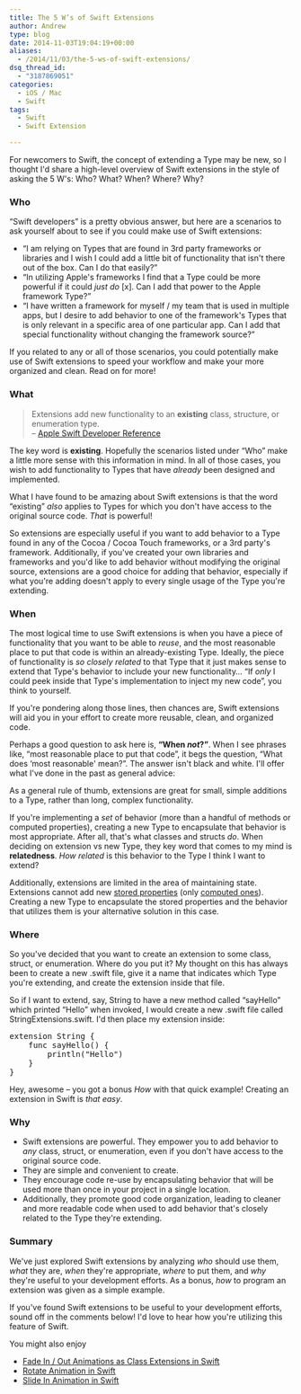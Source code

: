 ```yaml
---
title: The 5 W’s of Swift Extensions
author: Andrew
type: blog
date: 2014-11-03T19:04:19+00:00
aliases:
  - /2014/11/03/the-5-ws-of-swift-extensions/
dsq_thread_id:
  - "3187869051"
categories:
  - iOS / Mac
  - Swift
tags:
  - Swift
  - Swift Extension

---
```

For newcomers to Swift, the concept of extending a Type may be new, so I thought I'd share a high-level overview of Swift extensions in the style of asking the 5 W's: Who? What? When? Where? Why?

### Who

&#8220;Swift developers&#8221; is a pretty obvious answer, but here are a scenarios to ask yourself about to see if you could make use of Swift extensions:

  * &#8220;I am relying on Types that are found in 3rd party frameworks or libraries and I wish I could add a little bit of functionality that isn't there out of the box. Can I do that easily?&#8221;
  * &#8220;In utilizing Apple's frameworks I find that a Type could be more powerful if it could _just do_ [x]. Can I add that power to the Apple framework Type?&#8221;
  * &#8220;I have written a framework for myself / my team that is used in multiple apps, but I desire to add behavior to one of the framework's Types that is only relevant in a specific area of one particular app. Can I add that special functionality without changing the framework source?&#8221;

If you related to any or all of those scenarios, you could potentially make use of Swift extensions to speed your workflow and make your more organized and clean. Read on for more!

### What

> Extensions add new functionality to an **existing** class, structure, or enumeration type.  
> – [Apple Swift Developer Reference][1] 

The key word is **existing**. Hopefully the scenarios listed under &#8220;Who&#8221; make a little more sense with this information in mind. In all of those cases, you wish to add functionality to Types that have _already_ been designed and implemented.

What I have found to be amazing about Swift extensions is that the word &#8220;existing&#8221; _also_ applies to Types for which you don't have access to the original source code. _That_ is powerful!

So extensions are especially useful if you want to add behavior to a Type found in any of the Cocoa / Cocoa Touch frameworks, or a 3rd party's framework. Additionally, if you've created your own libraries and frameworks and you'd like to add behavior without modifying the original source, extensions are a good choice for adding that behavior, especially if what you're adding doesn't apply to every single usage of the Type you're extending.

### When

The most logical time to use Swift extensions is when you have a piece of functionality that you want to be able to _reuse_, and the most reasonable place to put that code is within an already-existing Type. Ideally, the piece of functionality is _so closely related_ to that Type that it just makes sense to extend that Type's behavior to include your new functionality&#8230; &#8220;If _only_ I could peek inside that Type's implementation to inject my new code&#8221;, you think to yourself.

If you're pondering along those lines, then chances are, Swift extensions will aid you in your effort to create more reusable, clean, and organized code.

Perhaps a good question to ask here is, **&#8220;When _not_?&#8221;**. When I see phrases like, &#8220;most reasonable place to put that code&#8221;, it begs the question, &#8220;What does &#8216;most reasonable' mean?&#8221;. The answer isn't black and white. I'll offer what I've done in the past as general advice:

As a general rule of thumb, extensions are great for small, simple additions to a Type, rather than long, complex functionality.

If you're implementing a _set_ of behavior (more than a handful of methods or computed properties), creating a new Type to encapsulate that behavior is most appropriate. After all, that's what classes and structs _do_. When deciding on extension vs new Type, they key word that comes to my mind is **relatedness**. _How related_ is this behavior to the Type I think I want to extend?

Additionally, extensions are limited in the area of maintaining state. Extensions cannot add new [stored properties][2] (only [computed ones][3]). Creating a new Type to encapsulate the stored properties and the behavior that utilizes them is your alternative solution in this case.

### Where

So you've decided that you want to create an extension to some class, struct, or enumeration. Where do you put it? My thought on this has always been to create a new .swift file, give it a name that indicates which Type you're extending, and create the extension inside that file.

So if I want to extend, say, String to have a new method called &#8220;sayHello&#8221; which printed &#8220;Hello&#8221; when invoked, I would create a new .swift file called StringExtensions.swift. I'd then place my extension inside:

<pre class="lang:swift decode:true " title="StringExtensions.swift" >extension String {
    func sayHello() {
        println("Hello")
    }
}</pre>

Hey, awesome – you got a bonus _How_ with that quick example! Creating an extension in Swift is _that easy_.

### Why

  * Swift extensions are powerful. They empower you to add behavior to _any_ class, struct, or enumeration, even if you don't have access to the original source code.
  * They are simple and convenient to create.
  * They encourage code re-use by encapsulating behavior that will be used more than once in your project in a single location.
  * Additionally, they promote good code organization, leading to cleaner and more readable code when used to add behavior that's closely related to the Type they're extending.

### Summary

We've just explored Swift extensions by analyzing _who_ should use them, _what_ they are, _when_ they're appropriate, _where_ to put them, and _why_ they're useful to your development efforts. As a bonus, _how_ to program an extension was given as a simple example.

If you've found Swift extensions to be useful to your development efforts, sound off in the comments below! I'd love to hear how you're utilizing this feature of Swift.

<div class="related-posts">
  You might also enjoy</p> 
  
  <ul>
    <li>
      <a href="http://www.andrewcbancroft.com/2014/07/27/fade-in-out-animations-as-class-extensions-with-swift/" title="Fade In / Out Animations as Class Extensions in Swift">Fade In / Out Animations as Class Extensions in Swift</a>
    </li>
    <li>
      <a href="http://www.andrewcbancroft.com/2014/10/15/rotate-animation-in-swift/" title="Rotate Animation in Swift">Rotate Animation in Swift</a>
    </li>
    <li>
      <a href="http://www.andrewcbancroft.com/2014/09/24/slide-in-animation-in-swift/" title="Slide In Animation in Swift">Slide In Animation in Swift</a>
    </li>
  </ul>
</div>

 [1]: https://developer.apple.com/library/ios/documentation/Swift/Conceptual/Swift_Programming_Language/Extensions.html "Apple Swift Developer Referenc"
 [2]: https://developer.apple.com/library/ios/documentation/swift/conceptual/Swift_Programming_Language/Properties.html#//apple_ref/doc/uid/TP40014097-CH14-XID_381
 [3]: https://developer.apple.com/library/ios/documentation/swift/conceptual/Swift_Programming_Language/Properties.html#//apple_ref/doc/uid/TP40014097-CH14-XID_386